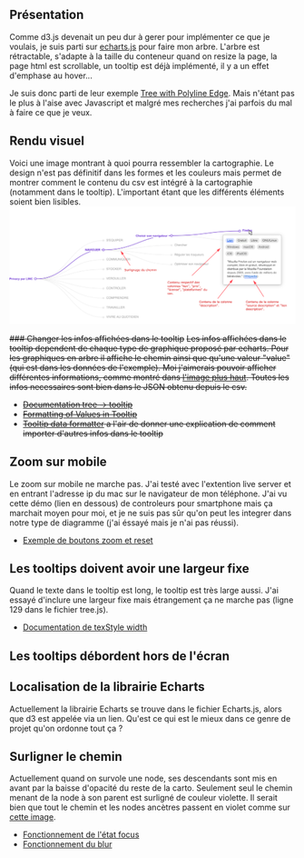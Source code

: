 ## Présentation
Comme d3.js devenait un peu dur à gerer pour implémenter ce que je voulais, je suis parti sur [echarts.js](https://echarts.apache.org/) pour faire mon arbre. L'arbre est rétractable, s'adapte à la taille du conteneur quand on resize la page, la page html est scrollable, un tooltip est déjà implémenté, il y a un effet d'emphase au hover...

Je suis donc parti de leur exemple [Tree with Polyline Edge](https://echarts.apache.org/examples/en/index.html#chart-type-tree). Mais n'étant pas le plus à l'aise avec Javascript et malgré mes recherches j'ai parfois du mal à faire ce que je veux.

## Rendu visuel
Voici une image montrant à quoi pourra ressembler la cartographie. Le design n'est pas définitif dans les formes et les couleurs mais permet de montrer comment le contenu du csv est intégré à la cartographie (notamment dans le tooltip). L'important étant que les différents éléments soient bien lisibles.
![image de l'interface de la cartographie, avec des flèches explicatives](images/mockup.png "Mockup visuel de la cartographie")

~~### Changer les infos affichées dans le tooltip~~
~~Les infos affichées dans le tooltip dependent de chaque type de graphique proposé par echarts. Pour les graphiques en arbre il affiche le chemin ainsi que qu'une valeur "value" (qui est dans les données de l'exemple). Moi j'aimerais pouvoir afficher différentes informations, comme montré dans [l'image plus haut](#rendu-visuel). Toutes les infos necessaires sont bien dans le JSON obtenu depuis le csv.~~
- ~~[Documentation tree -> tooltip](https://echarts.apache.org/en/option.html#series-tree.tooltip)~~
- ~~[Formatting of Values in Tooltip](https://echarts.apache.org/handbook/en/basics/release-note/5-3-0/#formatting-of-values-in-tooltip)~~
- ~~[Tooltip data formatter](https://echarts.apache.org/en/option.html#series-tree.data.tooltip.formatter) a l'air de donner une explication de comment importer d'autres infos dans le tooltip~~

## Zoom sur mobile
Le zoom sur mobile ne marche pas. J'ai testé avec l'extention live server et en entrant l'adresse ip du mac sur le navigateur de mon téléphone. J'ai vu cette démo (lien en dessous) de controleurs pour smartphone mais ça marchait moyen pour moi, et je ne suis pas sûr qu'on peut les integrer dans notre type de diagramme (j'ai éssayé mais je n'ai pas réussi).
- [Exemple  de boutons zoom et reset]()

## Les tooltips doivent avoir une largeur fixe
Quand le texte dans le tooltip est long, le tooltip est très large aussi. J'ai essayé d'inclure une largeur fixe mais étrangement ça ne marche pas (ligne 129 dans le fichier tree.js).
- [Documentation de texStyle width](https://echarts.apache.org/en/option.html#series-tree.tooltip.textStyle.width)

## Les tooltips débordent hors de l'écran

## Localisation de la librairie Echarts
Actuellement la librairie Echarts se trouve dans le fichier Echarts.js, alors que d3 est appelée via un lien. Qu'est ce qui est le mieux dans ce genre de projet qu'on ordonne tout ça ?

## Surligner le chemin
Actuellement quand on survole une node, ses descendants sont mis en avant par la baisse d'opacité du reste de la carto. Seulement seul le chemin menant de la node à son parent est surligné de couleur violette. Il serait bien que tout le chemin et les nodes ancètres passent en violet comme sur [cette image](#rendu-visuel).
- [Fonctionnement de l'état focus](https://echarts.apache.org/en/option.html#series-tree.emphasis.focus)
- [Fonctionnement du blur](https://echarts.apache.org/en/option.html#series-tree.blur)


